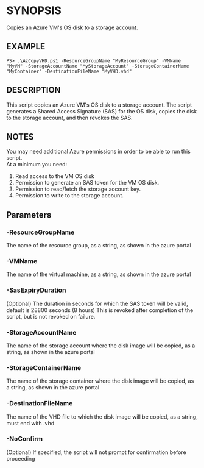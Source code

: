 # SYNOPSIS

Copies an Azure VM's OS disk to a storage account.

## EXAMPLE

    PS> .\AzCopyVHD.ps1 -ResourceGroupName "MyResourceGroup" -VMName "MyVM" -StorageAccountName "MyStorageAccount" -StorageContainerName "MyContainer" -DestinationFileName "MyVHD.vhd"

## DESCRIPTION

This script copies an Azure VM's OS disk to a storage account. 
The script generates a Shared Access Signature (SAS) for the OS disk, 
copies the disk to the storage account, and then revokes the SAS.

## NOTES

You may need additional Azure permissions in order to be able to run this script.  
At a minimum you need:

1. Read access to the VM OS disk
2. Permission to generate an SAS token for the VM OS disk.
3. Permission to read/fetch the storage account key.
4. Permission to write to the storage account.

## Parameters

### -ResourceGroupName

The name of the resource group, as a string, as shown in the azure portal

### -VMName

The name of the virtual machine, as a string, as shown in the azure portal

### -SasExpiryDuration

(Optional) The duration in seconds for which the SAS token will be valid, default is 28800 seconds (8 hours)
This is revoked after completion of the script, but is not revoked on failure.

### -StorageAccountName

The name of the storage account where the disk image will be copied, as a string, as shown in the azure portal

### -StorageContainerName

The name of the storage container where the disk image will be copied, as a string, as shown in the azure portal

### -DestinationFileName

The name of the VHD file to which the disk image will be copied, as a string, must end with .vhd

### -NoConfirm

(Optional) If specified, the script will not prompt for confirmation before proceeding

